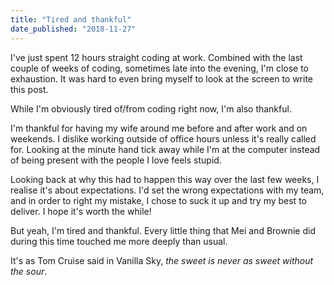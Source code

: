 ```yaml
---
title: "Tired and thankful"
date_published: "2018-11-27"
---
```


I've just spent 12 hours straight coding at work. Combined with the last couple of weeks of coding, sometimes late into the evening, I'm close to exhaustion. It was hard to even bring myself to look at the screen to write this post.

While I'm obviously tired of/from coding right now, I'm also thankful.

I'm thankful for having my wife around me before and after work and on weekends. I dislike working outside of office hours unless it's really called for. Looking at the minute hand tick away while I'm at the computer instead of being present with the people I love feels stupid.

Looking back at why this had to happen this way over the last few weeks, I realise it's about expectations. I'd set the wrong expectations with my team, and in order to right my mistake, I chose to suck it up and try my best to deliver. I hope it's worth the while!

But yeah, I'm tired and thankful. Every little thing that Mei and Brownie did during this time touched me more deeply than usual.

It's as Tom Cruise said in Vanilla Sky, _the sweet is never as sweet without the sour_.
